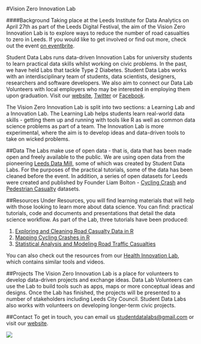 #Vision Zero Innovation Lab

####Background
Taking place at the Leeds Institute for Data Analytics on April 27th as part of the Leeds Digital Festival, the aim of the Vision Zero Innovation Lab is to explore ways to reduce the number of road casualties to zero in Leeds. If you would like to get involved or find out more, check out the event [on eventbrite](https://www.eventbrite.co.uk/e/vision-zero-innovation-lab-leeds-digital-festival-tickets-21587524868).

Student Data Labs runs data-driven Innovation Labs for university students to learn practical data skills whilst working on civic problems. In the past, we have held Labs that tackle Type 2 Diabetes. Student Data Labs works with an interdisciplinary team of students, data scientists, designers, researchers and software developers. We also aim to connect our Data Lab Volunteers with local employers who may be interested in employing them upon graduation. Visit our [website](http://studentdatalabs.com/), [Twitter](https://twitter.com/StudentDataLabs) or [Facebook](https://www.facebook.com/StudentDataLabs).

The Vision Zero Innovation Lab is split into two sections: a Learning Lab and a Innovation Lab. The Learning Lab helps students learn real-world data skills - getting them up and running with tools like R as well as common data science problems as part of a team. The Innovation Lab is more experimental, where the aim is to develop ideas and data-driven tools to take on wicked problems.

##Data
The Labs make use of open data - that is, data that has been made open and freely available to the public. We are using open data from the pioneering [Leeds Data Mill](http://leedsdatamill.org/), some of which was created by Student Data Labs. For the purposes of the practical tutorials, some of the data has been cleaned before the event. In addition, a series of open datasets for Leeds were created and published by Founder Liam Bolton - [Cycling Crash](http://leedsdatamill.org/dataset/cycling-accidents-in-leeds) and [Pedestrian Casualty](http://leedsdatamill.org/dataset/pedestrian-casualties-in-leeds) datasets.

##Resources
Under Resources, you will find learning materials that will help with those looking to learn more about data science. You can find: practical tutorials, code and documents and presentations that detail the data science workflow. As part of the Lab, three tutorials have been produced:
1. [Exploring and Cleaning Road Casualty Data in R](https://rpubs.com/StudentDataLabs/Exploring-Cleaning-Data)
2. [Mapping Cycling Crashes in R](https://rpubs.com/StudentDataLabs/Mapping-Cycling-Crashes)
3. [Statistical Analysis and Modeling Road Traffic Casualties](https://rpubs.com/StudentDataLabs/Exploring-Cleaning-Data)

You can also check out the resources from our [Health Innovation Lab](https://www.dropbox.com/sh/lpn47z908p8lbub/AAC0f3EaGEzeK_NvjU24NEjUa?dl=0), which contains similar tools and videos.

##Projects
The Vision Zero Innovation Lab is a place for volunteers to develop data-driven projects and exchange ideas. Data Lab Volunteers can use the Lab to build tools such as apps, maps or more conceptual ideas and designs. Once the Lab has finished, the projects will be presented to a number of stakeholders including Leeds City Council. Student Data Labs also works with volunteers on developing longer-term civic projects.

##Contact
To get in touch, you can email us <u>studentdatalabs@gmail.com</u> or visit our [website](studentdatalabs.com).

![](https://studentdatalabs.files.wordpress.com/2016/01/newlogo4-e1460235034568.png)

